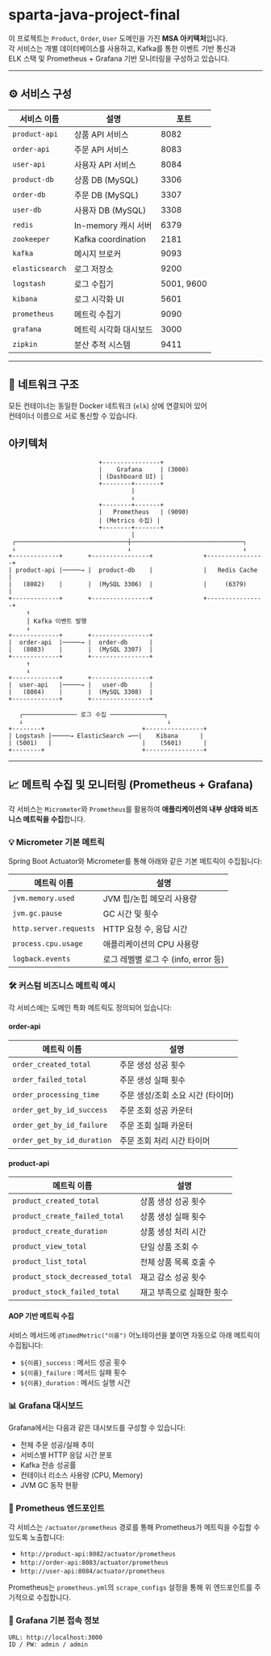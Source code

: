 # sparta-java-project-final
이 프로젝트는 `Product`, `Order`, `User` 도메인을 가진 **MSA 아키텍처**입니다.  
각 서비스는 개별 데이터베이스를 사용하고, Kafka를 통한 이벤트 기반 통신과  
ELK 스택 및 Prometheus + Grafana 기반 모니터링을 구성하고 있습니다.

---

## ⚙️ 서비스 구성

| 서비스 이름     | 설명                            | 포트        |
|----------------|----------------------------------|-------------|
| `product-api`  | 상품 API 서비스                 | 8082        |
| `order-api`    | 주문 API 서비스                 | 8083        |
| `user-api`     | 사용자 API 서비스               | 8084        |
| `product-db`   | 상품 DB (MySQL)                | 3306        |
| `order-db`     | 주문 DB (MySQL)                | 3307        |
| `user-db`      | 사용자 DB (MySQL)              | 3308        |
| `redis`        | In-memory 캐시 서버            | 6379        |
| `zookeeper`    | Kafka coordination              | 2181        |
| `kafka`        | 메시지 브로커                   | 9093        |
| `elasticsearch`| 로그 저장소                    | 9200        |
| `logstash`     | 로그 수집기                    | 5001, 9600  |
| `kibana`       | 로그 시각화 UI                 | 5601        |
| `prometheus`   | 메트릭 수집기                  | 9090        |
| `grafana`      | 메트릭 시각화 대시보드         | 3000        |
| `zipkin`       | 분산 추적 시스템               | 9411        |

---

## 🔗 네트워크 구조

모든 컨테이너는 동일한 Docker 네트워크 (`elk`) 상에 연결되어 있어  
컨테이너 이름으로 서로 통신할 수 있습니다.

## 아키텍처
```text
                         +----------------+
                         |    Grafana     | (3000)
                         | (Dashboard UI) |
                         +--------+-------+
                                  |
                                  ↓
                         +--------+-------+
                         |   Prometheus   | (9090)
                         | (Metrics 수집) |
                         +--------+-------+
                                  |
 ┌───────────────────────────────┼───────────────────────────────┐
 ↓                               ↓                               ↓
+-------------+       +----------------+              +----------------+
| product-api |─────→ |  product-db    |              |   Redis Cache  |
|   (8082)    |       |  (MySQL 3306)  |              |     (6379)     |
+-------------+       +----------------+              +----------------+
     ↑
     │ Kafka 이벤트 발행
     ↓
+-------------+       +----------------+
|  order-api  |─────→ |  order-db      |
|   (8083)    |       |  (MySQL 3307)  |
+-------------+       +----------------+
     ↑
     ↓
+-------------+       +----------------+
|  user-api   |─────→ |   user-db      |
|   (8084)    |       |  (MySQL 3308)  |
+-------------+       +----------------+

   ┌─────────────── 로그 수집 ───────────────┐
   ↓                                        ↓
+--------+                           +----------------+
| Logstash |─────→ ElasticSearch →──|    Kibana      |
| (5001)   |                         |    (5601)      |
+--------+                           +----------------+

```

---

## 📈 메트릭 수집 및 모니터링 (Prometheus + Grafana)

각 서비스는 `Micrometer`와 `Prometheus`를 활용하여 **애플리케이션의 내부 상태와 비즈니스 메트릭을 수집**합니다.

### 💡 Micrometer 기본 메트릭

Spring Boot Actuator와 Micrometer를 통해 아래와 같은 기본 메트릭이 수집됩니다:

| 메트릭 이름           | 설명                             |
|------------------------|----------------------------------|
| `jvm.memory.used`      | JVM 힙/논힙 메모리 사용량         |
| `jvm.gc.pause`         | GC 시간 및 횟수                   |
| `http.server.requests` | HTTP 요청 수, 응답 시간           |
| `process.cpu.usage`    | 애플리케이션의 CPU 사용량         |
| `logback.events`       | 로그 레벨별 로그 수 (info, error 등) |

### 🛠 커스텀 비즈니스 메트릭 예시

각 서비스에는 도메인 특화 메트릭도 정의되어 있습니다:

#### order-api

| 메트릭 이름                  | 설명                                |
|------------------------------|-------------------------------------|
| `order_created_total`        | 주문 생성 성공 횟수                 |
| `order_failed_total`         | 주문 생성 실패 횟수                 |
| `order_processing_time`      | 주문 생성/조회 소요 시간 (타이머)   |
| `order_get_by_id_success`    | 주문 조회 성공 카운터               |
| `order_get_by_id_failure`    | 주문 조회 실패 카운터               |
| `order_get_by_id_duration`   | 주문 조회 처리 시간 타이머          |

#### product-api

| 메트릭 이름                        | 설명                                |
|-------------------------------|-------------------------------------|
| `product_created_total`       | 상품 생성 성공 횟수               |
| `product_create_failed_total` | 상품 생성 실패 횟수              |
| `product_create_duration`     | 상품 생성 처리 시간  |
| `product_view_total`          | 단일 상품 조회 수              |
| `product_list_total`          | 전체 상품 목록 호출 수             |
| `product_stock_decreased_total`    | 재고 감소 성공 횟수         |
| `product_stock_failed_total`    | 재고 부족으로 실패한 횟수         |

#### AOP 기반 메트릭 수집

서비스 메서드에 `@TimedMetric("이름")` 어노테이션을 붙이면 자동으로 아래 메트릭이 수집됩니다:

- `${이름}_success` : 메서드 성공 횟수
- `${이름}_failure` : 메서드 실패 횟수
- `${이름}_duration` : 메서드 실행 시간

### 📊 Grafana 대시보드

Grafana에서는 다음과 같은 대시보드를 구성할 수 있습니다:

- 전체 주문 성공/실패 추이
- 서비스별 HTTP 응답 시간 분포
- Kafka 전송 성공률
- 컨테이너 리소스 사용량 (CPU, Memory)
- JVM GC 동작 현황

### 🔌 Prometheus 엔드포인트

각 서비스는 `/actuator/prometheus` 경로를 통해 Prometheus가 메트릭을 수집할 수 있도록 노출합니다:

- `http://product-api:8082/actuator/prometheus`
- `http://order-api:8083/actuator/prometheus`
- `http://user-api:8084/actuator/prometheus`

Prometheus는 `prometheus.yml`의 `scrape_configs` 설정을 통해 위 엔드포인트를 주기적으로 수집합니다.

### 📍 Grafana 기본 접속 정보

```text
URL: http://localhost:3000
ID / PW: admin / admin
```

